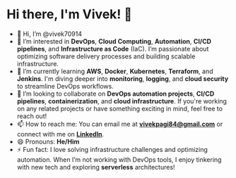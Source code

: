 # Hi there, I'm Vivek! 👋

- 👋 Hi, I’m @vivek70914
- 👀 I’m interested in **DevOps**, **Cloud Computing**, **Automation**, **CI/CD pipelines**, and **Infrastructure as Code** (IaC). I’m passionate about optimizing software delivery processes and building scalable infrastructure.
- 🌱 I’m currently learning **AWS**, **Docker**, **Kubernetes**, **Terraform**, and **Jenkins**. I'm diving deeper into **monitoring**, **logging**, and **cloud security** to streamline DevOps workflows.
- 💞️ I’m looking to collaborate on **DevOps automation projects**, **CI/CD pipelines**, **containerization**, and **cloud infrastructure**. If you're working on any related projects or have something exciting in mind, feel free to reach out!
- 📫 How to reach me: You can email me at **vivekpagi84@gmail.com** or connect with me on **[LinkedIn](https://www.linkedin.com/in/vivek-pagi-45371113a)**.
- 😄 Pronouns: **He/Him**
- ⚡ Fun fact: I love solving infrastructure challenges and optimizing automation. When I’m not working with DevOps tools, I enjoy tinkering with new tech and exploring **serverless** architectures!

<!---
vivek70914/vivek70914 is a ✨ special ✨ repository because its `README.md` (this file) appears on your GitHub profile.
You can click the Preview link to take a look at your changes.
--->

